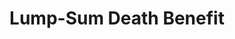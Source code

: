 ---
title: "Lump-Sum Death Benefit"
headline: "Need text here"
tags: 
  - "burial expense assistance"
lifeEvents: 
  - "bereavement"
source:
  name: "Social Security Administration"
  link: "#"

summary: "The surviving spouse of a deceased who was receiving Social Security benefits may qualify for a $255 financial benefit to help with burial expenses."
---